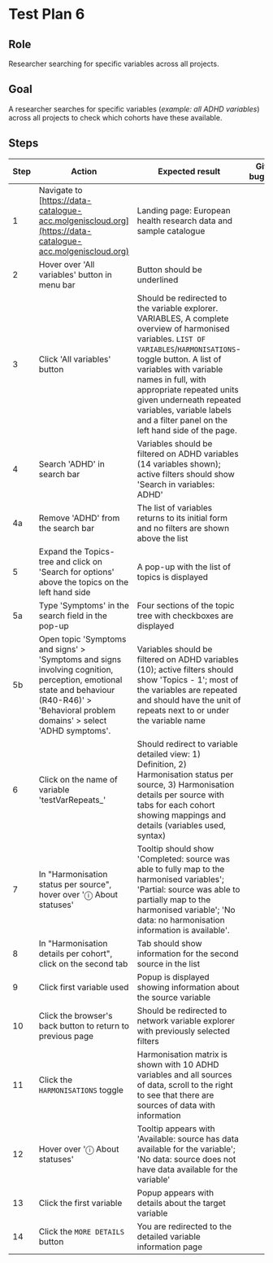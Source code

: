 # Test Plan 6

## Role

Researcher searching for specific variables across all projects.

## Goal

A researcher searches for specific variables (*example: all ADHD variables*) across all projects
to check which cohorts have these available.

## Steps

| Step | Action | Expected result | Github bug/issue | Playwright test |
| ---- | ------ | --------------- | ---------------- | --------------- |
| 1 | Navigate to [https://data-catalogue-acc.molgeniscloud.org](https://data-catalogue-acc.molgeniscloud.org) | Landing page: European health research data and sample catalogue| | |
| 2 | Hover over 'All variables' button in menu bar | Button should be underlined | | |
| 3 | Click 'All variables' button | Should be redirected to the variable explorer. VARIABLES, A complete overview of harmonised variables. `LIST OF VARIABLES`/`HARMONISATIONS`-toggle button. A list of variables with variable names in full, with appropriate repeated units given underneath repeated variables, variable labels and a filter panel on the left hand side of the page. | | |
| 4 | Search 'ADHD' in search bar | Variables should be filtered on ADHD variables (14 variables shown); active filters should show 'Search in variables: ADHD' | | |
| 4a| Remove 'ADHD' from the search bar | The list of variables returns to its initial form and no filters are shown above the list | | |
| 5 | Expand the Topics-tree and click on 'Search for options' above the topics on the left hand side | A pop-up with the list of topics is displayed | | |
| 5a | Type 'Symptoms' in the search field in the pop-up | Four sections of the topic tree with checkboxes are displayed | | |
| 5b | Open topic 'Symptoms and signs' > 'Symptoms and signs involving cognition, perception, emotional state and behaviour (R40-R46)' > 'Behavioral problem domains' > select 'ADHD symptoms'.| Variables should be filtered on ADHD variables (10); active filters should show 'Topics - 1'; most of the variables are repeated and should have the unit of repeats next to or under the variable name | | |
| 6 | Click on the name of variable 'testVarRepeats_'| Should redirect to variable detailed view: 1) Definition, 2) Harmonisation status per source, 3) Harmonisation details per source with tabs for each cohort showing mappings and details (variables used, syntax) | | |
| 7 | In "Harmonisation status per source", hover over 'ⓘ About statuses' | Tooltip should show 'Completed: source was able to fully map to the harmonised variables'; 'Partial: source was able to partially map to the harmonised variable'; 'No data: no harmonisation information is available'. | | |
| 8 | In "Harmonisation details per cohort", click on the second tab | Tab should show information for the second source in the list | | |
| 9 | Click first variable used | Popup is displayed showing information about the source variable | | |
| 10 | Click the browser's back button to return to previous page | Should be redirected to network variable explorer with previously selected filters | | |
| 11 | Click the `HARMONISATIONS` toggle | Harmonisation matrix is shown with 10 ADHD variables and all sources of data, scroll to the right to see that there are sources of data with information | | |
| 12 | Hover over 'ⓘ About statuses' | Tooltip appears with 'Available: source has data available for the variable'; 'No data: source does not have data available for the variable' | | |
| 13 | Click the first variable | Popup appears with details about the target variable | | |
| 14 | Click the `MORE DETAILS` button | You are redirected to the detailed variable information page | | |
